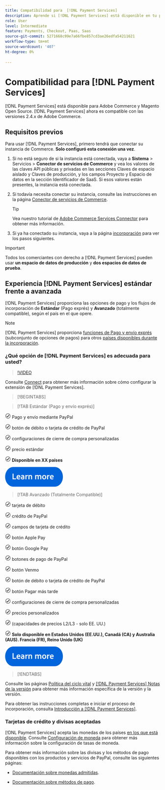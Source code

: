 ```yaml
---
title: Compatibilidad para  [!DNL Payment Services]
description: Aprende si [!DNL Payment Services] está disponible en tu país y si es compatible con tu versión de Adobe Commerce.
role: User
level: Intermediate
feature: Payments, Checkout, Paas, Saas
source-git-commit: 5271668c99e7a66fbe857cd3ae26edfa54211621
workflow-type: tm+mt
source-wordcount: '407'
ht-degree: 0%

---
```



# Compatibilidad para [!DNL Payment Services]

[!DNL Payment Services] está disponible para Adobe Commerce y Magento Open Source. [!DNL Payment Services] ahora es compatible con las versiones 2.4.x de Adobe Commerce.

## Requisitos previos

Para usar [!DNL Payment Services], primero tendrá que conectar su instancia de Commerce. **Solo configuró esta conexión una vez**.

1. Si no está seguro de si la instancia está conectada, vaya a **Sistema** > Servicios > **Conector de servicios de Commerce** y vea los valores de las claves API públicas y privadas en las secciones Claves de espacio aislado y Claves de producción, y los campos Proyecto y Espacio de datos en la sección Identificador de SaaS. Si esos valores están presentes, la instancia está conectada.

1. Si todavía necesita conectar su instancia, consulte las instrucciones en la página [Conector de servicios de Commerce](../landing/saas.md).

   >[!TIP]
   >
   > Vea nuestro tutorial de [Adobe Commerce Services Connector](https://experienceleague.adobe.com/en/docs/commerce-learn/tutorials/admin/adobe-commerce-services/configure-adobe-commerce-services-connector) para obtener más información.

1. Si ya ha conectado su instancia, vaya a la página [incorporación](onboard.md) para ver los pasos siguientes.

>[!IMPORTANT]
>
> Todos los comerciantes con derecho a [!DNL Payment Services] pueden usar **un espacio de datos de producción** y **dos espacios de datos de prueba**.

## Experiencia [!DNL Payment Services] estándar frente a avanzada

[!DNL Payment Services] proporciona las opciones de pago y los flujos de incorporación de **Estándar** (Pago exprés) y **Avanzado** (totalmente compatible), según el país en el que opere.

>[!NOTE]
>
> [!DNL Payment Services] proporciona [funciones de Pago y envío exprés](../payment-services/payments-options.md) (subconjunto de opciones de pagos) para otros [países disponibles durante la incorporación](../payment-services/production.md#complete-merchant-onboarding).

### ¿Qué opción de [!DNL Payment Services] es adecuada para usted?

>[!VIDEO](https://video.tv.adobe.com/v/3447811)

Consulte [Connect](connect.md) para obtener más información sobre cómo configurar la extensión de [!DNL Payment Services].

>[!BEGINTABS]

>[!TAB Estándar (Pago y envío exprés)]

![cheque](assets/icon-check.png) Pago y envío mediante PayPal

![cheque](assets/icon-check.png) botón de débito o tarjeta de crédito de PayPal

![comprobar](assets/icon-check.png) configuraciones de cierre de compra personalizadas

![comprobar](assets/icon-check.png) precio estándar

![comprobar](assets/icon-check.png) **Disponible en XX países**

[![más información](assets/learn-more-button.svg)](onboard.md)

>[!TAB Avanzado (Totalmente Compatible)]

![cheque](assets/icon-check.png) tarjeta de débito

![cheque](assets/icon-check.png) crédito de PayPal

![comprobar](assets/icon-check.png) campos de tarjeta de crédito

![comprobar](assets/icon-check.png) botón Apple Pay

![comprobar](assets/icon-check.png) botón Google Pay

![comprobar](assets/icon-check.png) botones de pago de PayPal

![comprobar](assets/icon-check.png) botón Venmo

![cheque](assets/icon-check.png) botón de débito o tarjeta de crédito de PayPal

![cheque](assets/icon-check.png) botón Pagar más tarde

![comprobar](assets/icon-check.png) configuraciones de cierre de compra personalizadas

![comprobar](assets/icon-check.png) precios personalizados

![comprobar](assets/icon-check.png) (capacidades de precios L2/L3 - solo EE. UU.)

![comprobar](assets/icon-check.png) **Solo disponible en Estados Unidos (EE.UU.), Canadá (CA) y Australia (AUS). Francia (FR), Reino Unido (UK)**

[![más información](assets/learn-more-button.svg)](onboard.md)

>[!ENDTABS]

Consulte las páginas [Política del ciclo vital](https://experienceleague.adobe.com/docs/commerce-operations/release/planning/lifecycle-policy.html) y [[!DNL Payment Services] Notas de la versión](release-notes.md) para obtener más información específica de la versión y la versión.

Para obtener las instrucciones completas e iniciar el proceso de incorporación, consulta [Introducción a [!DNL Payment Services]](onboard.md).

### Tarjetas de crédito y divisas aceptadas

[!DNL Payment Services] acepta las monedas de los países [en los que está disponible](#availability). Consulte [Configuración de moneda](https://experienceleague.adobe.com/docs/commerce-admin/stores-sales/site-store/currency/currency-configuration.html) para obtener más información sobre la configuración de tasas de moneda.

Para obtener más información sobre las divisas y los métodos de pago disponibles con los productos y servicios de PayPal, consulte las siguientes páginas:

* [Documentación sobre monedas admitidas](https://developer.paypal.com/docs/reports/reference/paypal-supported-currencies/).

* [Documentación sobre métodos de pago](https://developer.paypal.com/docs/checkout/payment-methods/).
